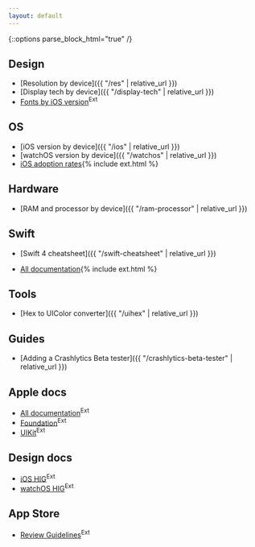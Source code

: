 ```yaml
---
layout: default
---
```

{::options parse_block_html="true" /}

<div class="row"><div class="col-sm-6">

## Design

* [Resolution by device]({{ "/res" | relative_url }})
* [Display tech by device]({{ "/display-tech" | relative_url }})
* [Fonts by iOS version](http://iosfonts.com/)<sup class="ext">Ext</sup>

## OS

* [iOS version by device]({{ "/ios" | relative_url }})
* [watchOS version by device]({{ "/watchos" | relative_url }})
* [iOS adoption rates](https://developer.apple.com/support/app-store/){% include ext.html %}

## Hardware

* [RAM and processor by device]({{ "/ram-processor" | relative_url }})

## Swift

* [Swift 4 cheatsheet]({{ "/swift-cheatsheet" | relative_url }})
<!-- * [Closures guide]({{ "/swift-closures-guide" | relative_url }}) -->
<!-- * [Arrays cheatsheet]({{ "/arrays-cheatsheet" | relative_url }}) -->
* [All documentation](https://swift.org/documentation/){% include ext.html %}

</div><div class="col-sm-6">

## Tools

* [Hex to UIColor converter]({{ "/uihex" | relative_url }})

## Guides

* [Adding a Crashlytics Beta tester]({{ "/crashlytics-beta-tester" | relative_url }})

## Apple docs

* [All documentation](https://developer.apple.com/documentation/)<sup class="ext">Ext</sup>
* [Foundation](https://developer.apple.com/documentation/foundation)<sup class="ext">Ext</sup>
* [UIKit](https://developer.apple.com/documentation/uikit)<sup class="ext">Ext</sup>

## Design docs

* [iOS HIG](https://developer.apple.com/ios/human-interface-guidelines/overview/themes/)<sup class="ext">Ext</sup>
* [watchOS HIG](https://developer.apple.com/watchos/human-interface-guidelines/overview/themes/)<sup class="ext">Ext</sup>

## App Store

* [Review Guidelines](https://developer.apple.com/app-store/review/guidelines/)<sup class="ext">Ext</sup>

</div></div>

